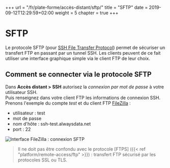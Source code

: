 +++
url = "/fr/plate-forme/accès-distant/sftp/"
title = "SFTP"
date = 2019-09-12T12:29:59+02:00
weight = 5
chapter = true
+++

# SFTP

Le protocole SFTP (pour [SSH File Transfer Protocol](https://fr.wikipedia.org/wiki/SSH_File_Transfer_Protocol)) permet de sécuriser un transfert FTP en passant par un tunnel SSH. Les clients peuvent de ce fait utiliser une interface graphique simple via le client FTP de leur choix.

## Comment se connecter via le protocole SFTP

<div style="text-align: left">
Dans <b>Accès distant > SSH</b> autorisez la <i>connexion par mot de passe</i> à votre utilisateur SSH.<br>
Puis renseignez dans votre client FTP les informations de connexion SSH. Prenons l'exemple du compte <i>test</i> et du client FTP <a href=https://filezilla-project.org/>FileZilla</a> :
<ul>
<li> utilisateur : test</li>
<li> mot de passe</li>
<li> nom d'hôte : ssh-test.alwaysdata.net</li>
<li> port : 22</li>
</ul>
</div>

![Interface FileZilla : connexion SFTP](/en/platform/remote-access/sftp/filezilla_sftp-connection_fr.png)



> Il ne doit pas être confondu avec le protocole [FTPS] ({{< ref "platform/remote-access/ftp" >}}) : transfert FTP sécurisé par les protocoles SSL ou TLS.
